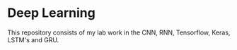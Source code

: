 # Deep Learning 
 This repository consists of my lab work in the CNN, RNN, Tensorflow, Keras, LSTM's and GRU.
